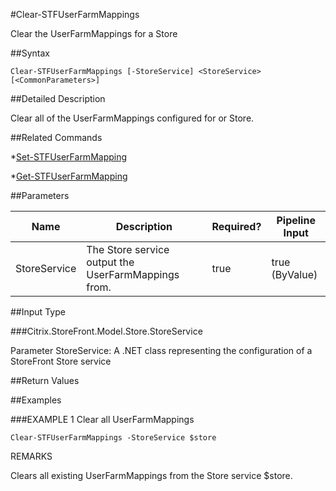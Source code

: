 #Clear-STFUserFarmMappings
Clear the UserFarmMappings for a Store
##Syntax
```Clear-STFUserFarmMappings [-StoreService] <StoreService> [<CommonParameters>]
```
##Detailed Description
Clear all of the UserFarmMappings configured for or Store.
##Related Commands
*[Set-STFUserFarmMapping](Set-STFUserFarmMapping)
*[Get-STFUserFarmMapping](Get-STFUserFarmMapping)
##Parameters
|Name|Description|Required?|Pipeline Input||--|--|--|--||StoreService|The Store service output the UserFarmMappings from.|true|true (ByValue)|##Input Type
###Citrix.StoreFront.Model.Store.StoreService
Parameter StoreService: A .NET class representing the configuration of a StoreFront Store service
##Return Values
##Examples
###EXAMPLE 1 Clear all UserFarmMappings
```Clear-STFUserFarmMappings -StoreService $store
```
REMARKS
Clears all existing UserFarmMappings from the Store service $store.
